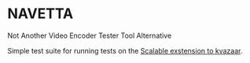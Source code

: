 # NAVETTA
Not Another Video Encoder Tester Tool Alternative

Simple test suite for running tests on the [Scalable exstension to kvazaar](https://github.com/MrAsura/kvazaar/tree/Scalable).
